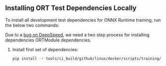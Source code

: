 ## Installing ORT Test Dependencies Locally

To install all development test dependencies for ONNX Runtime training, run the below two commands:


Due to a [bug on DeepSpeed](https://github.com/microsoft/DeepSpeed/issues/663), we need a two step process for installing dependencies ORTModule dependencies.

1. Install first set of dependencies:

   ```sh
   pip install -r tools/ci_build/github/linux/docker/scripts/training/requirements.txt
